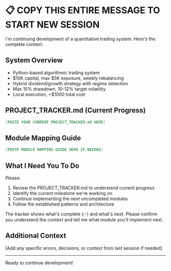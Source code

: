 # 📋 COPY THIS ENTIRE MESSAGE TO START NEW SESSION

I'm continuing development of a quantitative trading system. Here's the complete context:

## System Overview

- Python-based algorithmic trading system
- $10K capital, max $5K exposure, weekly rebalancing
- Hybrid dividend/growth strategy with regime detection
- Max 15% drawdown, 10-12% target volatility
- Local execution, <$1000 total cost

## PROJECT_TRACKER.md (Current Progress)

```markdown
[PASTE YOUR CURRENT PROJECT_TRACKER.md HERE]
```

## Module Mapping Guide

```markdown
[PASTE MODULE MAPPING GUIDE HERE IF NEEDED]
```

## What I Need You To Do

Please:

1. Review the PROJECT_TRACKER.md to understand current progress
2. Identify the current milestone we're working on
3. Continue implementing the next uncompleted modules
4. Follow the established patterns and architecture

The tracker shows what's complete (✅) and what's next. Please confirm you understand the context and tell me what module you'll implement next.

## Additional Context

[Add any specific errors, decisions, or context from last session if needed]

---

Ready to continue development!
